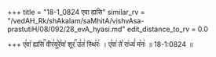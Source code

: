 +++
title = "18-1_0824 एवा ह्यसि"
similar_rv = "/vedAH_Rk/shAkalam/saMhitA/vishvAsa-prastutiH/08/092/28_evA_hyasi.md"
edit_distance_to_rv = 0.0

+++
ए꣣वा꣡ ह्यसि꣢꣯ वीर꣣यु꣢रे꣣वा꣡ शूर꣢꣯ उ꣣त꣢ स्थि꣣रः꣢ । ए꣣वा꣢ ते꣣ रा꣢ध्यं꣣ म꣡नः꣢ ॥ 18-1:0824 ॥

<div class="js_include " url="/vedAH_Rk/shAkalam/saMhitA/vishvAsa-prastutiH/08/092/28_evA_hyasi.md"  newLevelForH1="2" title="विश्वास-शाकल-प्रस्तुतिः"  > </div>